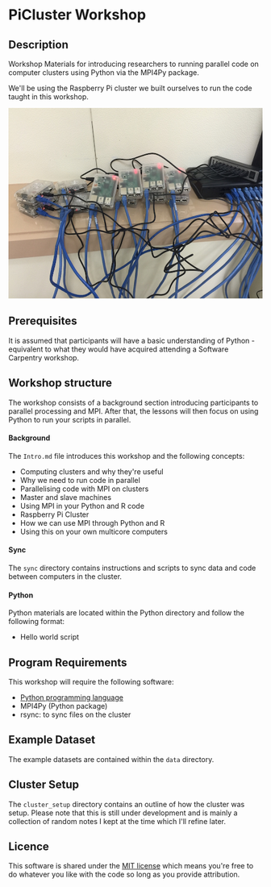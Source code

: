 # PiCluster Workshop

## Description
Workshop Materials for introducing researchers to running parallel code on computer clusters using Python via the MPI4Py package.

We'll be using the Raspberry Pi cluster we built ourselves to run the code taught in this workshop.

![Raspberry Pi Cluster](images/picluster.jpg)

## Prerequisites

It is assumed that participants will have a basic understanding of Python - equivalent to what they would have acquired attending a Software Carpentry workshop.

## Workshop structure

The workshop consists of a background section introducing participants to parallel processing and MPI. After that, the lessons will then focus on using Python to run your scripts in parallel.

#### Background

The `Intro.md` file introduces this workshop and the following concepts:
* Computing clusters and why they're useful
* Why we need to run code in parallel
* Parallelising code with MPI on clusters
* Master and slave machines
* Using MPI in your Python and R code
* Raspberry Pi Cluster
* How we can use MPI through Python and R
* Using this on your own multicore computers

#### Sync

The `sync` directory contains instructions and scripts to sync data and code between computers in the cluster.

#### Python

Python materials are located within the Python directory and follow the following format:

* Hello world script

## Program Requirements

This workshop will require the following software:
* [Python programming language](https://www.python.org/)
* MPI4Py (Python package)
* rsync: to sync files on the cluster

## Example Dataset

The example datasets are contained within the `data` directory.

## Cluster Setup

The `cluster_setup` directory contains an outline of how the cluster was setup. Please note that this is still under development and is mainly a collection of random notes I kept at the time which I'll refine later.

## Licence
This software is shared under the [MIT license](http://choosealicense.com/licenses/mit/) which means you're free to do whatever you like with the code so long as you provide attribution.
